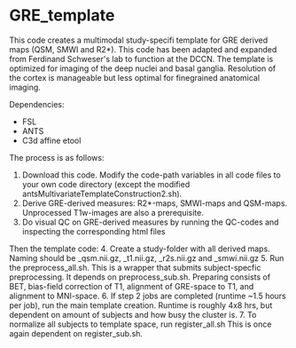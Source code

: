 # GRE_template

This code creates a multimodal study-specifi template for GRE derived maps (QSM, SMWI and R2*). This code has been adapted and expanded from Ferdinand Schweser's lab to function at the DCCN. The template is optimized for imaging of the deep nuclei and basal ganglia. Resolution of the cortex is manageable but less optimal for finegrained anatomical imaging.

Dependencies:
- FSL
- ANTS
- C3d affine etool

The process is as follows:

1. Download this code. Modify the code-path variables in all code files to your own code directory (except the modified antsMultivariateTemplateConstruction2.sh).
2. Derive GRE-derived measures: R2*-maps, SMWI-maps and QSM-maps. Unprocessed T1w-images are also a prerequisite.
3. Do visual QC on GRE-derived measures by running the QC-codes and inspecting the corresponding html files

Then the template code:
4. Create a study-folder with all derived maps. Naming should be <subid>_qsm.nii.gz, <subid>_t1.nii.gz, <subid>_r2s.nii.gz and <subid>_smwi.nii.gz
5. Run the preprocess_all.sh. This is a wrapper that submits subject-specfic preprocessing. It depends on preprocess_sub.sh. Preparing consists of BET, bias-field correction of T1, alignment of GRE-space to T1, and alignment to MNI-space.
6. If step 2 jobs are completed (runtime ~1.5 hours per job), run the main template creation. Runtime is roughly 4x8 hrs, but dependent on amount of subjects and how busy the cluster is.
7. To normalize all subjects to template space, run register_all.sh This is once again dependent on register_sub.sh. 
